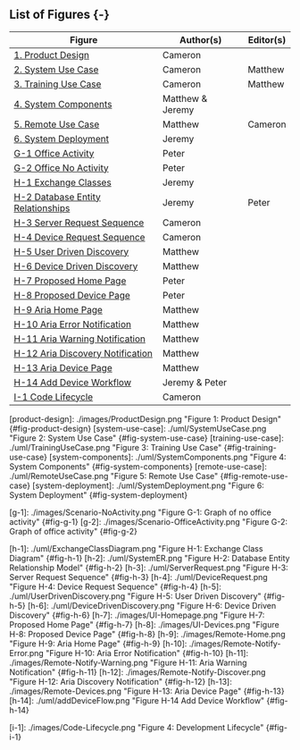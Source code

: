 <p style="page-break-before:always;"></p>

## List of Figures {-}

| Figure                                            | Author(s)            | Editor(s)            |
| --------------------------------------------------| -------------------- | -------------------- |
| [1. Product Design](#fig-product-design)          | Cameron              |                      |
| [2. System Use Case](#fig-system-use-case)        | Cameron              | Matthew              |
| [3. Training Use Case](#fig-training-use-case)    | Cameron              | Matthew              |
| [4. System Components](#fig-system-components)    | Matthew & Jeremy     |                      |
| [5. Remote Use Case](#fig-remote-use-case)        | Matthew              | Cameron              |
| [6. System Deployment](#fig-system-deployment)    | Jeremy               |                      |
| [G-1 Office Activity](#fig-g-1)                   | Peter                |                      |
| [G-2 Office No Activity](#fig-g-2)                | Peter                |                      |
| [H-1 Exchange Classes](#fig-h-1)                  | Jeremy               |                      |
| [H-2 Database Entity Relationships](#fig-h-2)     | Jeremy               | Peter                |
| [H-3 Server Request Sequence](#fig-h-3)           | Cameron 			   |                      |
| [H-4 Device Request Sequence](#fig-h-4)           | Cameron 			   |                      |
| [H-5 User Driven Discovery](#fig-h-5) 			| Matthew              |                      |
| [H-6 Device Driven Discovery](#fig-h-6)           | Matthew              |                      |
| [H-7 Proposed Home Page](#fig-h-7)                | Peter                |                      |
| [H-8 Proposed Device Page](#fig-h-8)              | Peter                |                      |
| [H-9 Aria Home Page](#fig-h-9)                    | Matthew              |                      | 
| [H-10 Aria Error Notification](#fig-h-10)         | Matthew              |                      | 
| [H-11 Aria Warning Notification](#fig-h-11)       | Matthew              |                      |
| [H-12 Aria Discovery Notification](#fig-h-12)     | Matthew              |                      |
| [H-13 Aria Device Page](#fig-h-13)                | Matthew              |                      |
| [H-14 Add Device Workflow](#fig-h-14)             | Jeremy & Peter       |                      |
| [I-1 Code Lifecycle](#fig-i-1)                    | Cameron              |                      |


<!-- 
	Image References:
	
	Links to images should be defined as the following
	
			[unique-name]: ./path/to/image.png "Figure i: Figure Caption" {#fig-unique-name}
		
	When using a figure link, use the following syntax
	
			![][unique-name]
			
	To link to an image, use the following syntax
	
			[Image Text](#fig-unique-name)
			
	Figures in appendices should use the unique name A-X where A is the appendix identifier and
	X is the figure number in that section.		

	Note: This section is not rendered here. It is just for record keeping 
-->

[product-design]: ./images/ProductDesign.png "Figure 1: Product Design" {#fig-product-design}
[system-use-case]: ./uml/SystemUseCase.png "Figure 2: System Use Case" {#fig-system-use-case}
[training-use-case]: ./uml/TrainingUseCase.png "Figure 3: Training Use Case" {#fig-training-use-case}
[system-components]: ./uml/SystemComponents.png "Figure 4: System Components" {#fig-system-components}
[remote-use-case]: ./uml/RemoteUseCase.png "Figure 5: Remote Use Case" {#fig-remote-use-case}
[system-deployment]: ./uml/SystemDeployment.png "Figure 6: System Deployment" {#fig-system-deployment}

[g-1]: ./images/Scenario-NoActivity.png "Figure G-1: Graph of no office activity" {#fig-g-1}
[g-2]: ./images/Scenario-OfficeActivity.png "Figure G-2: Graph of office activity" {#fig-g-2}

[h-1]: ./uml/ExchangeClassDiagram.png "Figure H-1: Exchange Class Diagram" {#fig-h-1}
[h-2]: ./uml/SystemER.png "Figure H-2: Database Entity Relationship Model" {#fig-h-2}
[h-3]: ./uml/ServerRequest.png "Figure H-3: Server Request Sequence" {#fig-h-3}
[h-4]: ./uml/DeviceRequest.png "Figure H-4: Device Request Sequence" {#fig-h-4}
[h-5]: ./uml/UserDrivenDiscovery.png "Figure H-5: User Driven Discovery" {#fig-h-5}
[h-6]: ./uml/DeviceDrivenDiscovery.png "Figure H-6: Device Driven Discovery" {#fig-h-6}
[h-7]: ./images/UI-Homepage.png "Figure H-7: Proposed Home Page" {#fig-h-7}
[h-8]: ./images/UI-Devices.png "Figure H-8: Proposed Device Page" {#fig-h-8}
[h-9]: ./images/Remote-Home.png "Figure H-9: Aria Home Page" {#fig-h-9}
[h-10]: ./images/Remote-Notify-Error.png "Figure H-10: Aria Error Notification" {#fig-h-10}
[h-11]: ./images/Remote-Notify-Warning.png "Figure H-11: Aria Warning Notification" {#fig-h-11}
[h-12]: ./images/Remote-Notify-Discover.png "Figure H-12: Aria Discovery Notification" {#fig-h-12}
[h-13]: ./images/Remote-Devices.png "Figure H-13: Aria Device Page" {#fig-h-13}
[h-14]: ./uml/addDeviceFlow.png "Figure H-14 Add Device Workflow" {#fig-h-14}

[i-1]: ./images/Code-Lifecycle.png "Figure 4: Development Lifecycle" {#fig-i-1}

